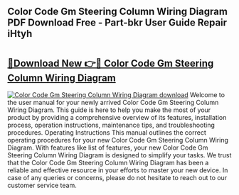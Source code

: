 ## Color Code Gm Steering Column Wiring Diagram PDF Download Free - Part-bkr User Guide Repair iHtyh

# <h2><a href="http://dfru92.blite.top/?on=Color+Code+Gm+Steering+Column+Wiring+Diagram">🔗Download New 👉🔴 Color Code Gm Steering Column Wiring Diagram</a></h2>

[![Color Code Gm Steering Column Wiring Diagram download](https://i.imgur.com/lujVjoI.png)](http://dfru92.blite.top/?on=Color+Code+Gm+Steering+Column+Wiring+Diagram)
Welcome to the user manual for your newly arrived Color Code Gm Steering Column Wiring Diagram. This guide is here to help you make the most of your product by providing a comprehensive overview of its features, installation process, operation instructions, maintenance tips, and troubleshooting procedures. Operating Instructions This manual outlines the correct operating procedures for your new Color Code Gm Steering Column Wiring Diagram. With features like list of features, your new Color Code Gm Steering Column Wiring Diagram is designed to simplify your tasks. We trust that the Color Code Gm Steering Column Wiring Diagram has been a reliable and effective resource in your efforts to master your new device. In case of any queries or concerns, please do not hesitate to reach out to our customer service team.
